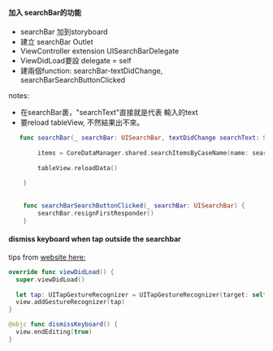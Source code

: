 #### 加入 searchBar的功能
- searchBar 加到storyboard
- 建立 searchBar Outlet
- ViewController extension UISearchBarDelegate
- ViewDidLoad要設 delegate = self
- 建兩個function: searchBar-textDidChange, searchBarSearchButtonClicked

notes: 
- 在searchBar裹，"searchText"直接就是代表 輸入的text
- 要reload tableView, 不然結果出不來。

```Swift
   func searchBar(_ searchBar: UISearchBar, textDidChange searchText: String) {
        
        items = CoreDataManager.shared.searchItemsByCaseName(name: searchText)
       
        tableView.reloadData()
        
    }
    
    
    func searchBarSearchButtonClicked(_ searchBar: UISearchBar) {
        searchBar.resignFirstResponder()
    }


```



#### dismiss keyboard when tap outside the searchbar

tips from [website here:](https://www.codegrepper.com/code-examples/swift/dismiss+keyboard+when+tap+outside+swift)


```Swift
override func viewDidLoad() {
  super.viewDidLoad()
  
  let tap: UITapGestureRecognizer = UITapGestureRecognizer(target: self, action: "dismissKeyboard")
  view.addGestureRecognizer(tap)
}

@objc func dismissKeyboard() {
  view.endEditing(true)
}
```



